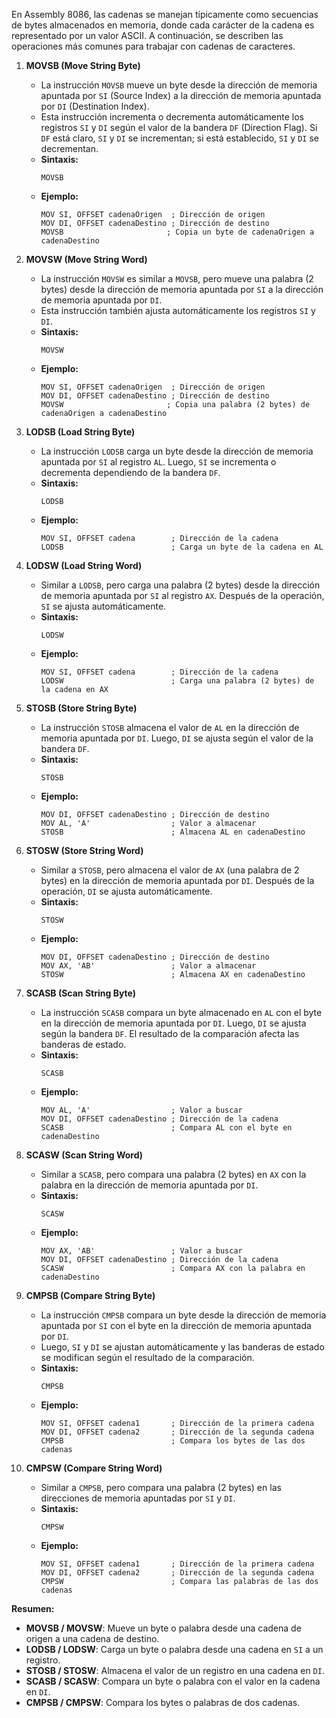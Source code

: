 En Assembly 8086, las cadenas se manejan típicamente como secuencias de bytes almacenados en memoria, donde cada carácter de la cadena es representado por un valor ASCII. A continuación, se describen las operaciones más comunes para trabajar con cadenas de caracteres.

1. **MOVSB (Move String Byte)**
   - La instrucción `MOVSB` mueve un byte desde la dirección de memoria apuntada por `SI` (Source Index) a la dirección de memoria apuntada por `DI` (Destination Index).
   - Esta instrucción incrementa o decrementa automáticamente los registros `SI` y `DI` según el valor de la bandera `DF` (Direction Flag). Si `DF` está claro, `SI` y `DI` se incrementan; si está establecido, `SI` y `DI` se decrementan.
   - **Sintaxis:**
     ```assembly
     MOVSB
     ```
   - **Ejemplo:**
     ```assembly
     MOV SI, OFFSET cadenaOrigen  ; Dirección de origen
     MOV DI, OFFSET cadenaDestino ; Dirección de destino
     MOVSB                       ; Copia un byte de cadenaOrigen a cadenaDestino
     ```

2. **MOVSW (Move String Word)**
   - La instrucción `MOVSW` es similar a `MOVSB`, pero mueve una palabra (2 bytes) desde la dirección de memoria apuntada por `SI` a la dirección de memoria apuntada por `DI`.
   - Esta instrucción también ajusta automáticamente los registros `SI` y `DI`.
   - **Sintaxis:**
     ```assembly
     MOVSW
     ```
   - **Ejemplo:**
     ```assembly
     MOV SI, OFFSET cadenaOrigen  ; Dirección de origen
     MOV DI, OFFSET cadenaDestino ; Dirección de destino
     MOVSW                       ; Copia una palabra (2 bytes) de cadenaOrigen a cadenaDestino
     ```

3. **LODSB (Load String Byte)**
   - La instrucción `LODSB` carga un byte desde la dirección de memoria apuntada por `SI` al registro `AL`. Luego, `SI` se incrementa o decrementa dependiendo de la bandera `DF`.
   - **Sintaxis:**
     ```assembly
     LODSB
     ```
   - **Ejemplo:**
     ```assembly
     MOV SI, OFFSET cadena        ; Dirección de la cadena
     LODSB                        ; Carga un byte de la cadena en AL
     ```

4. **LODSW (Load String Word)**
   - Similar a `LODSB`, pero carga una palabra (2 bytes) desde la dirección de memoria apuntada por `SI` al registro `AX`. Después de la operación, `SI` se ajusta automáticamente.
   - **Sintaxis:**
     ```assembly
     LODSW
     ```
   - **Ejemplo:**
     ```assembly
     MOV SI, OFFSET cadena        ; Dirección de la cadena
     LODSW                        ; Carga una palabra (2 bytes) de la cadena en AX
     ```

5. **STOSB (Store String Byte)**
   - La instrucción `STOSB` almacena el valor de `AL` en la dirección de memoria apuntada por `DI`. Luego, `DI` se ajusta según el valor de la bandera `DF`.
   - **Sintaxis:**
     ```assembly
     STOSB
     ```
   - **Ejemplo:**
     ```assembly
     MOV DI, OFFSET cadenaDestino ; Dirección de destino
     MOV AL, 'A'                  ; Valor a almacenar
     STOSB                        ; Almacena AL en cadenaDestino
     ```

6. **STOSW (Store String Word)**
   - Similar a `STOSB`, pero almacena el valor de `AX` (una palabra de 2 bytes) en la dirección de memoria apuntada por `DI`. Después de la operación, `DI` se ajusta automáticamente.
   - **Sintaxis:**
     ```assembly
     STOSW
     ```
   - **Ejemplo:**
     ```assembly
     MOV DI, OFFSET cadenaDestino ; Dirección de destino
     MOV AX, 'AB'                 ; Valor a almacenar
     STOSW                        ; Almacena AX en cadenaDestino
     ```

7. **SCASB (Scan String Byte)**
   - La instrucción `SCASB` compara un byte almacenado en `AL` con el byte en la dirección de memoria apuntada por `DI`. Luego, `DI` se ajusta según la bandera `DF`. El resultado de la comparación afecta las banderas de estado.
   - **Sintaxis:**
     ```assembly
     SCASB
     ```
   - **Ejemplo:**
     ```assembly
     MOV AL, 'A'                  ; Valor a buscar
     MOV DI, OFFSET cadenaDestino ; Dirección de la cadena
     SCASB                        ; Compara AL con el byte en cadenaDestino
     ```

8. **SCASW (Scan String Word)**
   - Similar a `SCASB`, pero compara una palabra (2 bytes) en `AX` con la palabra en la dirección de memoria apuntada por `DI`.
   - **Sintaxis:**
     ```assembly
     SCASW
     ```
   - **Ejemplo:**
     ```assembly
     MOV AX, 'AB'                 ; Valor a buscar
     MOV DI, OFFSET cadenaDestino ; Dirección de la cadena
     SCASW                        ; Compara AX con la palabra en cadenaDestino
     ```

9. **CMPSB (Compare String Byte)**
   - La instrucción `CMPSB` compara un byte desde la dirección de memoria apuntada por `SI` con el byte en la dirección de memoria apuntada por `DI`.
   - Luego, `SI` y `DI` se ajustan automáticamente y las banderas de estado se modifican según el resultado de la comparación.
   - **Sintaxis:**
     ```assembly
     CMPSB
     ```
   - **Ejemplo:**
     ```assembly
     MOV SI, OFFSET cadena1       ; Dirección de la primera cadena
     MOV DI, OFFSET cadena2       ; Dirección de la segunda cadena
     CMPSB                        ; Compara los bytes de las dos cadenas
     ```

10. **CMPSW (Compare String Word)**
    - Similar a `CMPSB`, pero compara una palabra (2 bytes) en las direcciones de memoria apuntadas por `SI` y `DI`.
    - **Sintaxis:**
      ```assembly
      CMPSW
      ```
    - **Ejemplo:**
      ```assembly
      MOV SI, OFFSET cadena1       ; Dirección de la primera cadena
      MOV DI, OFFSET cadena2       ; Dirección de la segunda cadena
      CMPSW                        ; Compara las palabras de las dos cadenas
      ```

**Resumen:**
- **MOVSB / MOVSW**: Mueve un byte o palabra desde una cadena de origen a una cadena de destino.
- **LODSB / LODSW**: Carga un byte o palabra desde una cadena en `SI` a un registro.
- **STOSB / STOSW**: Almacena el valor de un registro en una cadena en `DI`.
- **SCASB / SCASW**: Compara un byte o palabra con el valor en la cadena en `DI`.
- **CMPSB / CMPSW**: Compara los bytes o palabras de dos cadenas.